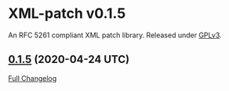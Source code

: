 # XML-patch v0.1.5

An RFC 5261 compliant XML patch library.
Released under [GPLv3](https://www.gnu.org/licenses/gpl-3.0.en.html).


## [0.1.5](https://github.com/eidng8/xml-patch/tree/0.1.5) (2020-04-24 UTC)

[Full Changelog](https://github.com/eidng8/xml-patch/compare/Release-v0.1.3...0.1.5)

